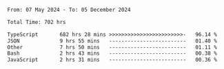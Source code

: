 
<!--START_SECTION:waka-->

```txt
From: 07 May 2024 - To: 05 December 2024

Total Time: 702 hrs

TypeScript       682 hrs 28 mins >>>>>>>>>>>>>>>>>>>>>>>>-   96.14 %
JSON             9 hrs 55 mins   -------------------------   01.40 %
Other            7 hrs 50 mins   -------------------------   01.11 %
Bash             2 hrs 43 mins   -------------------------   00.38 %
JavaScript       2 hrs 31 mins   -------------------------   00.36 %
```

<!--END_SECTION:waka-->

<!--

### Hi there 👋
**Iam-cesar/Iam-cesar** is a ✨ _special_ ✨ repository because its `README.md` (this file) appears on your GitHub profile.

Here are some ideas to get you started:

- 🔭 I’m currently working on ...
- 🌱 I’m currently learning ...
- 👯 I’m looking to collaborate on ...
- 🤔 I’m looking for help with ...
- 💬 Ask me about ...
- 📫 How to reach me: ...
- 😄 Pronouns: ...
- ⚡ Fun fact: ...
-->
